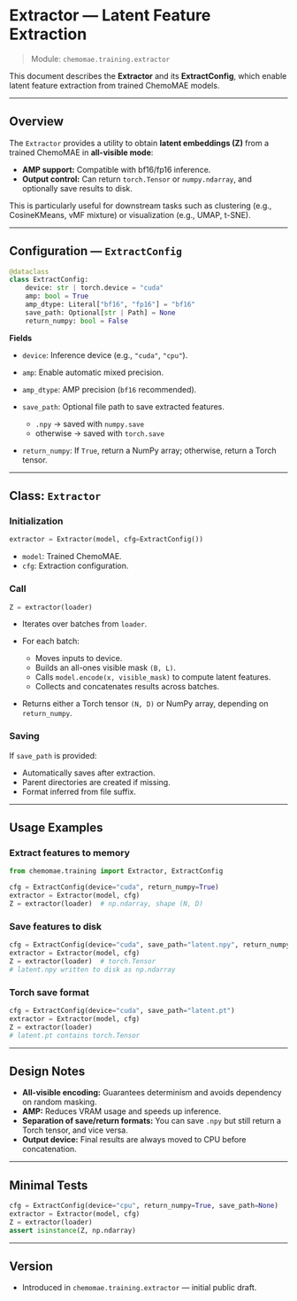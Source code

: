 # Extractor — Latent Feature Extraction

> Module: `chemomae.training.extractor`

This document describes the **Extractor** and its **ExtractConfig**, which enable latent feature extraction from trained ChemoMAE models.

---

## Overview

The `Extractor` provides a utility to obtain **latent embeddings (Z)** from a trained ChemoMAE in **all-visible mode**:

* **AMP support:** Compatible with bf16/fp16 inference.
* **Output control:** Can return `torch.Tensor` or `numpy.ndarray`, and optionally save results to disk.

This is particularly useful for downstream tasks such as clustering (e.g., CosineKMeans, vMF mixture) or visualization (e.g., UMAP, t-SNE).

---

## Configuration — `ExtractConfig`

```python
@dataclass
class ExtractConfig:
    device: str | torch.device = "cuda"
    amp: bool = True
    amp_dtype: Literal["bf16", "fp16"] = "bf16"
    save_path: Optional[str | Path] = None
    return_numpy: bool = False
```

**Fields**

* `device`: Inference device (e.g., `"cuda"`, `"cpu"`).
* `amp`: Enable automatic mixed precision.
* `amp_dtype`: AMP precision (`bf16` recommended).
* `save_path`: Optional file path to save extracted features.

  * `.npy` → saved with `numpy.save`
  * otherwise → saved with `torch.save`
* `return_numpy`: If `True`, return a NumPy array; otherwise, return a Torch tensor.

---

## Class: `Extractor`

### Initialization

```python
extractor = Extractor(model, cfg=ExtractConfig())
```

* `model`: Trained ChemoMAE.
* `cfg`: Extraction configuration.

### Call

```python
Z = extractor(loader)
```

* Iterates over batches from `loader`.
* For each batch:

  * Moves inputs to device.
  * Builds an all-ones visible mask `(B, L)`.
  * Calls `model.encode(x, visible_mask)` to compute latent features.
  * Collects and concatenates results across batches.
* Returns either a Torch tensor `(N, D)` or NumPy array, depending on `return_numpy`.

### Saving

If `save_path` is provided:

* Automatically saves after extraction.
* Parent directories are created if missing.
* Format inferred from file suffix.

---

## Usage Examples

### Extract features to memory

```python
from chemomae.training import Extractor, ExtractConfig

cfg = ExtractConfig(device="cuda", return_numpy=True)
extractor = Extractor(model, cfg)
Z = extractor(loader)  # np.ndarray, shape (N, D)
```

### Save features to disk

```python
cfg = ExtractConfig(device="cuda", save_path="latent.npy", return_numpy=False)
extractor = Extractor(model, cfg)
Z = extractor(loader)  # torch.Tensor
# latent.npy written to disk as np.ndarray
```

### Torch save format

```python
cfg = ExtractConfig(device="cuda", save_path="latent.pt")
extractor = Extractor(model, cfg)
Z = extractor(loader)
# latent.pt contains torch.Tensor
```

---

## Design Notes

* **All-visible encoding:** Guarantees determinism and avoids dependency on random masking.
* **AMP:** Reduces VRAM usage and speeds up inference.
* **Separation of save/return formats:** You can save `.npy` but still return a Torch tensor, and vice versa.
* **Output device:** Final results are always moved to CPU before concatenation.

---

## Minimal Tests

```python
cfg = ExtractConfig(device="cpu", return_numpy=True, save_path=None)
extractor = Extractor(model, cfg)
Z = extractor(loader)
assert isinstance(Z, np.ndarray)
```

---

## Version

* Introduced in `chemomae.training.extractor` — initial public draft.
